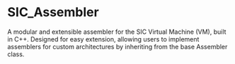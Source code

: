 # SIC_Assembler
A modular and extensible assembler for the SIC Virtual Machine (VM), built in C++. Designed for easy extension, allowing users to implement assemblers for custom architectures by inheriting from the base Assembler class.
